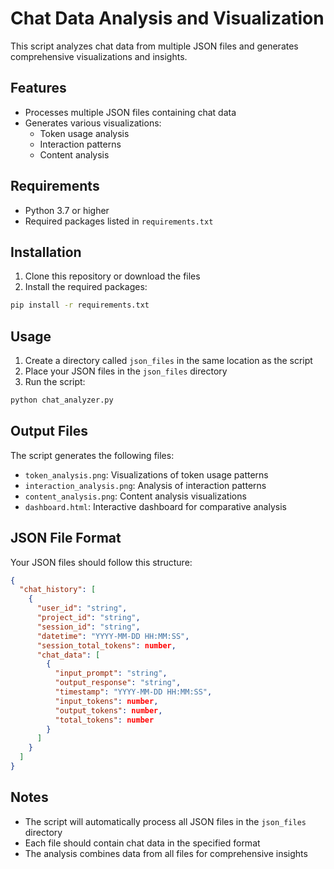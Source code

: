 # Chat Data Analysis and Visualization

This script analyzes chat data from multiple JSON files and generates comprehensive visualizations and insights.

## Features

- Processes multiple JSON files containing chat data
- Generates various visualizations:
  - Token usage analysis
  - Interaction patterns
  - Content analysis

## Requirements

- Python 3.7 or higher
- Required packages listed in `requirements.txt`

## Installation

1. Clone this repository or download the files
2. Install the required packages:

```bash
pip install -r requirements.txt
```

## Usage

1. Create a directory called `json_files` in the same location as the script
2. Place your JSON files in the `json_files` directory
3. Run the script:

```bash
python chat_analyzer.py
```

## Output Files

The script generates the following files:

- `token_analysis.png`: Visualizations of token usage patterns
- `interaction_analysis.png`: Analysis of interaction patterns
- `content_analysis.png`: Content analysis visualizations
- `dashboard.html`: Interactive dashboard for comparative analysis

## JSON File Format

Your JSON files should follow this structure:

```json
{
  "chat_history": [
    {
      "user_id": "string",
      "project_id": "string",
      "session_id": "string",
      "datetime": "YYYY-MM-DD HH:MM:SS",
      "session_total_tokens": number,
      "chat_data": [
        {
          "input_prompt": "string",
          "output_response": "string",
          "timestamp": "YYYY-MM-DD HH:MM:SS",
          "input_tokens": number,
          "output_tokens": number,
          "total_tokens": number
        }
      ]
    }
  ]
}
```

## Notes

- The script will automatically process all JSON files in the `json_files` directory
- Each file should contain chat data in the specified format
- The analysis combines data from all files for comprehensive insights
